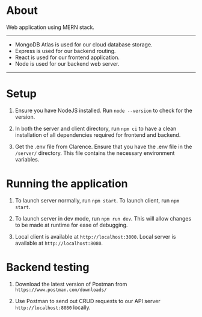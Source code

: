 # About

Web application using MERN stack.
***
* MongoDB Atlas is used for our cloud database storage.
* Express is used for our backend routing.
* React is used for our frontend application.
* Node is used for our backend web server.
***
# Setup

1. Ensure you have NodeJS installed. Run `node --version` to check for the version.

2. In both the server and client directory, run `npm ci` to have a clean installation of all dependencies required for frontend and backend.

3. Get the .env file from Clarence. Ensure that you have the .env file in the `/server/` directory. This file contains the necessary environment variables.

# Running the application

1. To launch server normally, run `npm start`. To launch client, run `npm start`.

2. To launch server in dev mode, run `npm run dev`. This will allow changes to be made at runtime for ease of debugging.

3. Local client is available at `http://localhost:3000`. Local server is available at `http://localhost:8080`.

# Backend testing

1. Download the latest version of Postman from `https://www.postman.com/downloads/`

2. Use Postman to send out CRUD requests to our API server `http://localhost:8080` locally.
